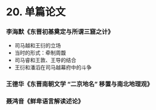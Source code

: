 # 20. 单篇论文

### 李海默《东晋初基奠定与所谓三窟之计》
- 司马越和王衍的立场
- 当时的形式：牵制周馥
- 司马睿和王敦、王导的结合
- 王衍和潘滔在司马越幕府中的斗争


### 王德华《东晋南朝文学 “二京地名” 移置与南北地理观》


### 聂鸿音《鲜卑语言解读述论》
